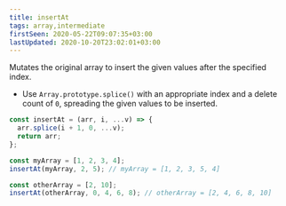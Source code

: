 ```yaml
---
title: insertAt
tags: array,intermediate
firstSeen: 2020-05-22T09:07:35+03:00
lastUpdated: 2020-10-20T23:02:01+03:00
---
```


Mutates the original array to insert the given values after the specified index.

- Use `Array.prototype.splice()` with an appropriate index and a delete count of `0`, spreading the given values to be inserted.

```js
const insertAt = (arr, i, ...v) => {
  arr.splice(i + 1, 0, ...v);
  return arr;
};
```

```js
const myArray = [1, 2, 3, 4];
insertAt(myArray, 2, 5); // myArray = [1, 2, 3, 5, 4]

const otherArray = [2, 10];
insertAt(otherArray, 0, 4, 6, 8); // otherArray = [2, 4, 6, 8, 10]
```
